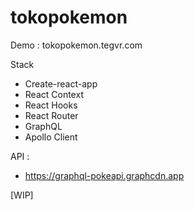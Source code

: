 # tokopokemon

Demo : tokopokemon.tegvr.com

Stack
- Create-react-app
- React Context
- React Hooks
- React Router
- GraphQL
- Apollo Client

API :
- https://graphql-pokeapi.graphcdn.app

[WIP]